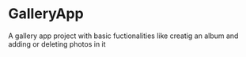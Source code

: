 # GalleryApp
A gallery app project with basic fuctionalities like creatig an album and adding or deleting photos in it

